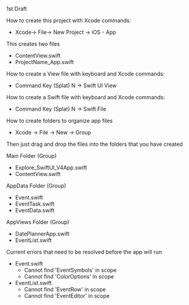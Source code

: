 1st Draft

How to create this project with Xcode commands:

* Xcode-> File-> New Project -> iOS - App

This creates two files

* ContentView.swift
* ProjectName_App.swift

How to create a View file with keyboard and Xcode commands:

* Command Key (Splat) N -> Swift UI View

How to create a Swift file with keyboard and Xcode commands:

* Command Key (Splat) N -> Swift File

How to create folders to organize app files

* Xcode -> File -> New -> Group

Then just drag and drop the files into the folders that you have created

Main Folder (Group)
* Explore_SwiftUI_V4App.swift
* ContentView.swift

AppData Folder (Group)
* Event.swift
* EventTask.swift
* EventData.swift

AppViews Folder (Group)
* DatePlannerApp.swift
* EventList.swift

Current errors that need to be resolved before the app will run
* Event.swift
  * Cannot find 'EventSymbols' in scope
  * Cannot find 'ColorOptions' in scope
* EventList.swift
  * Cannot find 'EventRow' in scope
  * Cannot find 'EventEditor' in scope   
